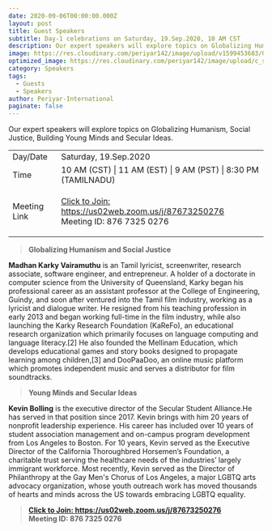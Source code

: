 ```yaml
---
date: 2020-09-06T00:00:00.000Z
layout: post
title: Guest Speakers
subtitle: Day-1 celebrations on Saturday, 19.Sep.2020, 10 AM CST
description: Our expert speakers will explore topics on Globalizing Humanism, Social Justice, Building Young Minds and Secular Ideas
image: https://res.cloudinary.com/periyar142/image/upload/v1599453683/Guests_isch37.png
optimized_image: https://res.cloudinary.com/periyar142/image/upload/c_scale,w_380/v1599453683/Guests_isch37.png
category: Speakers
tags:
  - Guests
  - Speakers
author: Periyar-International
paginate: false
---
```


Our expert speakers will explore topics on Globalizing Humanism, Social Justice, Building Young Minds and Secular Ideas.

<table>
  <tbody>
    <tr>
      <td>Day/Date</td>
      <td>Saturday, 19.Sep.2020</td>
    </tr>
    <tr>
      <td>Time</td>
      <td>10 AM (CST) | 11 AM (EST) | 9 AM (PST) | 8:30 PM (TAMILNADU)</td>
    </tr>
    <tr>
      <td>Meeting Link</td>
      <td><p><a href='https://us02web.zoom.us/j/87673250276'>Click to Join: https://us02web.zoom.us/j/87673250276</a><br/>Meeting ID: 876 7325 0276</p></td>
    </tr>
  </tbody>
</table>


> <strong>Globalizing Humanism and Social Justice</strong>

<p>
<strong>Madhan Karky Vairamuthu</strong> is an Tamil lyricist, screenwriter, research associate, software engineer, and entrepreneur. A holder of a doctorate in computer science from the University of Queensland, Karky began his professional career as an assistant professor at the College of Engineering, Guindy, and soon after ventured into the Tamil film industry, working as a lyricist and dialogue writer. He resigned from his teaching profession in early 2013 and began working full-time in the film industry, while also launching the Karky Research Foundation (KaReFo), an educational research organization which primarily focuses on language computing and language literacy.[2] He also founded the Mellinam Education, which develops educational games and story books designed to propagate learning among children,[3] and DooPaaDoo, an online music platform which promotes independent music and serves a distributor for film soundtracks.
</p>

> <strong>Young Minds and Secular Ideas</strong>

<p>
<strong>Kevin Bolling</strong> is the executive director of the Secular Student Alliance.He has served in that position since 2017. Kevin brings with him 20 years of nonprofit leadership experience. His career has included over 10 years of student association management and on-campus program development from Los Angeles to Boston. For 10 years, Kevin served as the Executive Director of the California Thoroughbred Horsemen’s Foundation, a charitable trust serving the healthcare needs of the industries’ largely immigrant workforce. Most recently, Kevin served as the Director of Philanthropy at the Gay Men's Chorus of Los Angeles, a major LGBTQ arts advocacy organization, whose youth outreach work has moved thousands of hearts and minds across the US towards embracing LGBTQ equality.
</p>



> <strong><p><a href='https://us02web.zoom.us/j/87673250276'>Click to Join: https://us02web.zoom.us/j/87673250276</a><br/>Meeting ID: 876 7325 0276</p></strong>